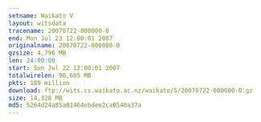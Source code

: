 ```yaml
---
setname: Waikato V
layout: witsdata
tracename: 20070722-000000-0
end: Mon Jul 23 12:00:01 2007
originalname: 20070722-000000-0
gzsize: 4,796 MB
len: 24:00:00
start: Sun Jul 22 12:00:01 2007
totalwirelen: 96,605 MB
pkts: 189 million
download: ftp://wits.cs.waikato.ac.nz/waikato/5/20070722-000000-0.gz
size: 14,328 MB
md5: 5264d24a85a01464ebdee2ca0540a37a
---
```

